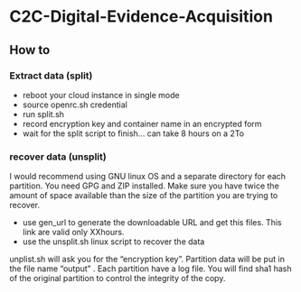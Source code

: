 # C2C-Digital-Evidence-Acquisition

## How to

### Extract data (split)
* reboot your cloud instance in single mode
* source openrc.sh credential
* run split.sh 
* record encryption key and container name in an encrypted form
* wait for the split script to finish... can take 8 hours on a 2To

### recover data (unsplit)

I would recommend using GNU linux OS and a separate directory for each partition. 
You need GPG and ZIP installed. 
Make sure you have twice the amount of space available than the size of the partition you are trying to recover.

* use gen_url to generate the downloadable URL and get this files. This link are valid only XXhours.  
* use the unsplit.sh linux script to recover the data

unplist.sh will ask you for the “encryption key”. 
Partition data will be put in the file name “output” .
Each partition have a log file. You will find sha1 hash of the original partition to control the integrity of the copy.
